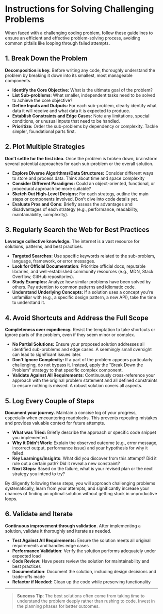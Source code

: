 # Instructions for Solving Challenging Problems
When faced with a challenging coding problem, follow these guidelines to ensure an efficient and effective problem-solving process, avoiding common pitfalls like looping through failed attempts.

## 1. Break Down the Problem

**Decomposition is key.** Before writing any code, thoroughly understand the problem by breaking it down into its smallest, most manageable components.
* **Identify the Core Objective:** What is the ultimate goal of the problem?
* **List Sub-problems:** What smaller, independent tasks need to be solved to achieve the core objective?
* **Define Inputs and Outputs:** For each sub-problem, clearly identify what data it will receive and what data it is expected to produce.
* **Establish Constraints and Edge Cases:** Note any limitations, special conditions, or unusual inputs that need to be handled.
* **Prioritize:** Order the sub-problems by dependency or complexity. Tackle simpler, foundational parts first.

## 2. Plot Multiple Strategies

**Don't settle for the first idea.** Once the problem is broken down, brainstorm several potential approaches for each sub-problem or the overall solution.
* **Explore Diverse Algorithms/Data Structures:** Consider different ways to store and process data. Think about time and space complexity
* **Consider Different Paradigms:** Could an object-oriented, functional, or procedural approach be more suitable?
* **Sketch Out High-Level Designs:** For each strategy, outline the main steps or components involved. Don't dive into code details yet.
* **Evaluate Pros and Cons:** Briefly assess the advantages and disadvantages of each strategy (e.g., performance, readability, maintainability, complexity).

## 3. Regularly Search the Web for Best Practices

**Leverage collective knowledge.** The internet is a vast resource for solutions, patterns, and best practices.
* **Targeted Searches:** Use specific keywords related to the sub-problem, language, framework, or error messages.
* **Look for Official Documentation:** Prioritize official docs, reputable libraries, and well-established community resources (e.g., MDN, Stack Overflow, GitHub repositories).
* **Study Examples:** Analyze how similar problems have been solved by others. Pay attention to common patterns and idiomatic code.
* **Understand Underlying Concepts:** If a solution uses a concept you're unfamiliar with (e.g., a specific design pattern, a new API), take the time to understand it.

## 4. Avoid Shortcuts and Address the Full Scope

**Completeness over expediency.** Resist the temptation to take shortcuts or ignore parts of the problem, even if they seem minor or complex.
* **No Partial Solutions:** Ensure your proposed solution addresses all identified sub-problems and edge cases. A seemingly small oversight can lead to significant issues later.
* **Don't Ignore Complexity:** If a part of the problem appears particularly challenging, do not bypass it. Instead, apply the "Break Down the Problem" strategy to that specific complex component.
* **Validate Against All Requirements:** Continuously cross-reference your approach with the original problem statement and all defined constraints to ensure nothing is missed. A robust solution covers all aspects.

## 5. Log Every Couple of Steps

**Document your journey.** Maintain a concise log of your progress, especially when encountering roadblocks. This prevents repeating mistakes and provides valuable context for future attempts.
* **What was Tried:** Briefly describe the approach or specific code snippet you implemented.
* **Why it Didn't Work:** Explain the observed outcome (e.g., error message, incorrect output, performance issue) and your hypothesis for why it failed.
* **Key Learnings/Insights:** What did you discover from this attempt? Did it rule out a certain path? Did it reveal a new constraint?
* **Next Steps:** Based on the failure, what is your revised plan or the next strategy you intend to try?


By diligently following these steps, you will approach challenging problems systematically, learn from your attempts, and significantly increase your chances of finding an optimal solution without getting stuck in unproductive loops.

## 6. Validate and Iterate

**Continuous improvement through validation.** After implementing a solution, validate it thoroughly and iterate as needed.
* **Test Against All Requirements:** Ensure the solution meets all original requirements and handles edge cases
* **Performance Validation:** Verify the solution performs adequately under expected load
* **Code Review:** Have peers review the solution for maintainability and best practices
* **Documentation:** Document the solution, including design decisions and trade-offs made
* **Refactor if Needed:** Clean up the code while preserving functionality

---

> **Success Tip**: The best solutions often come from taking time to understand the problem deeply rather than rushing to code. Invest in the planning phases for better outcomes. 